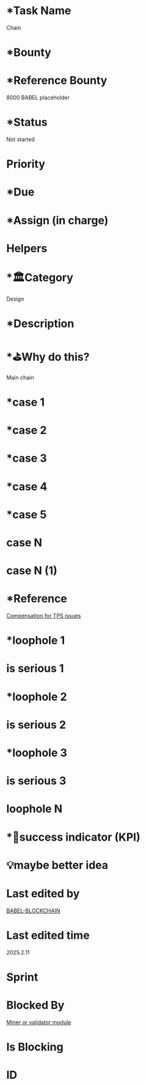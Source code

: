 # \*Task Name

Chain

# \*Bounty

# \*Reference Bounty

8000 BABEL placeholder

# \*Status

Not started

# Priority

# \*Due

# \*Assign (in charge)

# Helpers

# \*🏛Category

Design

# \*Description

# \*⛳️Why do this?

Main chain

# \*case 1

# \*case 2

# \*case 3

# \*case 4

# \*case 5

# case N

# case N (1)

# \*Reference

[Compensation for TPS issues](https://babel-agi-blockchain.notion.site/Compensation-for-TPS-issues-174c09fee3b781d3af5bfc23edad06ca)

# \*loophole 1

# is serious 1

# \*loophole 2

# is serious 2

# \*loophole 3

# is serious 3

# loophole N

# \*🎯success indicator (KPI)

# 💡maybe better idea

# Last edited by

[BABEL-BLOCKCHAIN](https://github.com/BABEL-BLOCKCHAIN)

# Last edited time

2025.2.11

# Sprint

# Blocked By

[Miner or validator module](../Blockchain/Miner%20or%20validator%20module.md)

# Is Blocking

# ID
